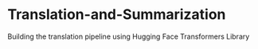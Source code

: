 # Translation-and-Summarization
Building the translation pipeline using Hugging Face Transformers Library
